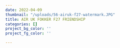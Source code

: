 ```yaml
---
date: 2022-04-09
thumbnail: "/uploads/56-airuk-f27-watermark.JPG"
title: AIR UK FOKKER F27 FRIENDSHIP
categories: []
project_bg_color: ''
project_fg_color: ''

---
```


